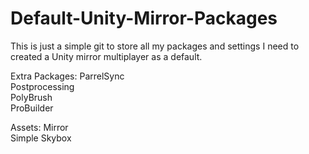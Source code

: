 # Default-Unity-Mirror-Packages
This is just a simple git to store all my packages and settings I need to created a Unity mirror multiplayer as a default.

Extra Packages:
ParrelSync  
Postprocessing  
PolyBrush  
ProBuilder  

Assets:
Mirror  
Simple Skybox  
